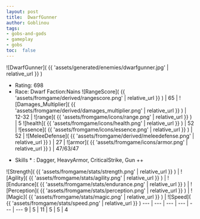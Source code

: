 ```yaml
---
layout: post
title:  DwarfGunner
author: Goblinou
tags:
- gobs-and-gods
- gameplay
- gobs
toc:  false
---
```


![DwarfGunner]( {{ 'assets/generated/enemies/dwarfgunner.jpg' | relative_url }} )
- Rating: 698
- Race: Dwarf  Faction:Nains
![RangeScore]( {{ 'assets/fromgame/derived/rangescore.png' | relative_url }} ) | 65 | ![Damages_Multiplier]( {{ 'assets/fromgame/derived/damages_multiplier.png' | relative_url }} ) | 12-32 | ![range]( {{ 'assets/fromgame/icons/range.png' | relative_url }} ) | 5
![health]( {{ 'assets/fromgame/icons/health.png' | relative_url }} ) | 52 | ![essence]( {{ 'assets/fromgame/icons/essence.png' | relative_url }} ) | 52 | ![MeleeDefense]( {{ 'assets/fromgame/derived/meleedefense.png' | relative_url }} ) | 27 | ![armor]( {{ 'assets/fromgame/icons/armor.png' | relative_url }} ) | 47/63/47
* Skills * : Dagger, HeavyArmor, CriticalStrike, Gun ++ 

![Strength]( {{ 'assets/fromgame/stats/strength.png' | relative_url }} ) | ![Agility]( {{ 'assets/fromgame/stats/agility.png' | relative_url }} ) | ![Endurance]( {{ 'assets/fromgame/stats/endurance.png' | relative_url }} ) | ![Perception]( {{ 'assets/fromgame/stats/perception.png' | relative_url }} ) | ![Magic]( {{ 'assets/fromgame/stats/magic.png' | relative_url }} ) | ![Speed]( {{ 'assets/fromgame/stats/speed.png' | relative_url }} )
--- | --- | --- | --- | --- | ---
9 | 5 | 11 | 5 | 5 | 4
